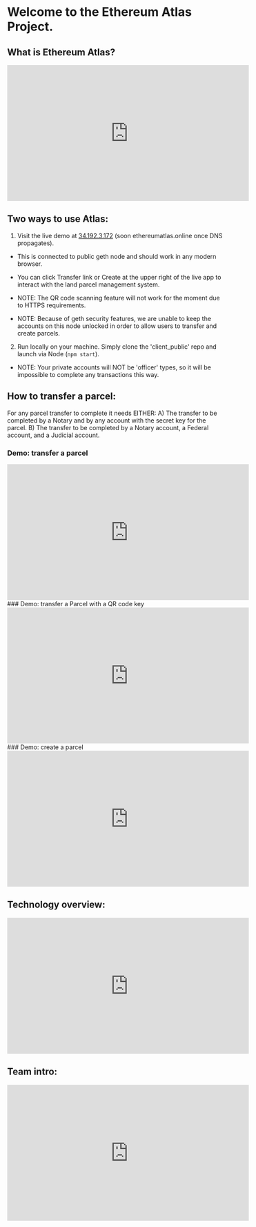 # Welcome to the Ethereum Atlas Project.

## What is Ethereum Atlas?
<iframe width="560" height="315" src="https://www.youtube.com/embed/ChkIfjbVAfQ" frameborder="0" allowfullscreen></iframe>


## Two ways to use Atlas:
1) Visit the live demo at <a href=http://34.192.3.172>34.192.3.172</a> (soon ethereumatlas.online once DNS propagates).

  * This is connected to public geth node and should work in any modern browser.

  * You can click Transfer link or Create at the upper right of the live app to interact with the land parcel management system.

  * NOTE: The QR code scanning feature will not work for the moment due to HTTPS requirements.
  * NOTE: Because of geth security features, we are unable to keep the accounts on this node unlocked
  in order to allow users to transfer and create parcels.

2) Run locally on your machine. Simply clone the 'client_public' repo and launch via Node (`npm start`).
  
  * NOTE: Your private accounts will NOT be 'officer' types, so it will be impossible to complete any transactions this way.

## How to transfer a parcel:
For any parcel transfer to complete it needs EITHER:
A) The transfer to be completed by a Notary and by any account with the secret key for the parcel.
B) The transfer to be completed by a Notary account, a Federal account, and a Judicial account.

### Demo: transfer a parcel
<iframe width="560" height="315" src="https://www.youtube.com/embed/QMGu2OAwr00" frameborder="0" allowfullscreen></iframe>
### Demo: transfer a Parcel with a QR code key
<iframe width="560" height="315" src="https://www.youtube.com/embed/uorqY75FvMk" frameborder="0" allowfullscreen></iframe>
### Demo: create a parcel
<iframe width="560" height="315" src="https://www.youtube.com/embed/5Ytheo-WL5I" frameborder="0" allowfullscreen></iframe>

## Technology overview:
<iframe width="560" height="315" src="https://www.youtube.com/embed/TAlaephD_4E" frameborder="0" allowfullscreen></iframe>

## Team intro:
<iframe width="560" height="315" src="https://www.youtube.com/embed/MMpyv3k2vak" frameborder="0" allowfullscreen></iframe>
